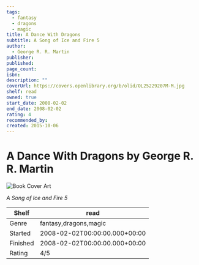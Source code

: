 ```yaml
---
tags:
  - fantasy
  - dragons
  - magic
title: A Dance With Dragons
subtitle: A Song of Ice and Fire 5
author:
  - George R. R. Martin
publisher: 
published: 
page_count: 
isbn: 
description: ""
coverUrl: https://covers.openlibrary.org/b/olid/OL25229207M-M.jpg
shelf: read
owned: true
start_date: 2008-02-02
end_date: 2008-02-02
rating: 4
recommended_by: 
created: 2015-10-06
---
```


# A Dance With Dragons by George R. R. Martin

![Book Cover Art](https://covers.openlibrary.org/b/olid/OL25229207M-M.jpg)

_A Song of Ice and Fire 5_

| Shelf | read |
| --- | --- |
| Genre | fantasy,dragons,magic |
| Started | 2008-02-02T00:00:00.000+00:00 |
| Finished | 2008-02-02T00:00:00.000+00:00 |
| Rating | 4/5 |

